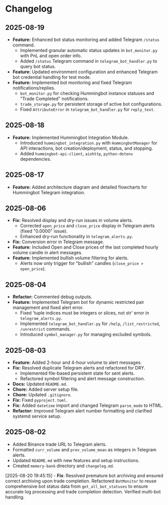 # Changelog


## 2025-08-19

-   **Feature:** Enhanced bot status monitoring and added Telegram `/status` command.
    -   Implemented granular automatic status updates in `bot_monitor.py` with PnL and open order info.
    -   Added `/status` Telegram command in `telegram_bot_handler.py` to query bot status.
-   **Feature:** Updated environment configuration and enhanced Telegram bot credential handling for test mode.
-   **Feature:** Implemented bot monitoring and fixed Telegram notifications/replies.
    -   `bot_monitor.py` for checking Hummingbot instance statuses and "Trade Completed" notifications.
    -   `trade_storage.py` for persistent storage of active bot configurations.
    -   Fixed `AttributeError` in `telegram_bot_handler.py` for `reply_text`.

## 2025-08-18

-   **Feature:** Implemented Hummingbot Integration Module.
    -   Introduced `hummingbot_integration.py` with `HummingbotManager` for API interactions, bot creation/deployment, status, and stopping.
    -   Added `hummingbot-api-client`, `aiohttp`, `python-dotenv` dependencies.

## 2025-08-17

-   **Feature:** Added architecture diagram and detailed flowcharts for Hummingbot Telegram integration.

## 2025-08-06

-   **Fix:** Resolved display and dry-run issues in volume alerts.
    -   Corrected `open_price` and `close_price` display in Telegram alerts (fixed "0.0000" issue).
    -   Enhanced dry-run functionality in `telegram_alerts.py`.
-   **Fix:** Conversion error in Telegram message.
-   **Feature:** Included Open and Close prices of the last completed hourly volume candle in alert messages.
-   **Feature:** Implemented bullish volume filtering for alerts.
    -   Alerts now only trigger for "bullish" candles (`close_price > open_price`).

## 2025-08-04

-   **Refactor:** Commented debug outputs.
-   **Feature:** Implemented Telegram bot for dynamic restricted pair management and fixed alert error.
    -   Fixed 'tuple indices must be integers or slices, not str' error in `telegram_alerts.py`.
    -   Implemented `telegram_bot_handler.py` for `/help`, `/list_restricted`, `/unrestrict` commands.
    -   Introduced `symbol_manager.py` for managing excluded symbols.

## 2025-08-03

-   **Feature:** Added 2-hour and 4-hour volume to alert messages.
-   **Fix:** Resolved duplicate Telegram alerts and refactored for DRY.
    -   Implemented file-based persistent state for sent alerts.
    -   Refactored symbol filtering and alert message construction.
-   **Docs:** Updated `README.md`.
-   **Chore:** Added server setup file.
-   **Chore:** Updated `.gitignore`.
-   **Fix:** Fixed `pyproject.toml`.
-   **Fix:** Added `datetime` import and changed Telegram `parse_mode` to HTML.
-   **Refactor:** Improved Telegram alert number formatting and clarified systemd service setup.

## 2025-08-02

-   Added Binance trade URL to Telegram alerts.
-   Formatted `curr_volume` and `prev_volume_mean` as integers in Telegram alerts.
-   Updated `README.md` with new features and setup instructions.
-   Created `memory-bank` directory and `changelog.md`.

[2025-08-20 19:45:15] - **Fix**: Resolved premature bot archiving and ensured correct archiving upon trade completion. Refactored `BotMonitor` to reuse comprehensive bot status data from `get_all_bot_statuses` to ensure accurate log processing and trade completion detection. Verified multi-bot handling.